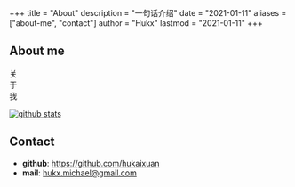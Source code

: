 +++
title = "About"
description = "一句话介绍"
date = "2021-01-11"
aliases = ["about-me", "contact"]
author = "Hukx"
lastmod = "2021-01-11"
+++

## About me
关       
于         
我      

[![github stats](https://github-readme-stats.vercel.app/api?username=hukaixuan)](https://github.com/anuraghazra/github-readme-stats)


## Contact
- **github**: https://github.com/hukaixuan
- **mail**: hukx.michael@gmail.com
